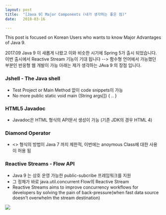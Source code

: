 ```yaml
---
layout: post
title:  "[Java 9] Major Components (내가 생각하는 좋은 점)"
date:   2018-03-16

---
```


This post is focused on Korean Users who wants to know Major Advantages of Java 9.

2017.09 Java 9 이 새롭게 나왔고 이와 비슷한 시기에 Spring 5가 출시 되었습니다.
이번 출시에서 Reactive Stream 기능이 기대 됩니다 --> 함수형 언어에서 가능했던 부분인 반응형 웹 개발이 가능
아래는 제가 생각하는 JAva 9 의 장점 입니다.

### Jshell - The Java shell

+ Test Project or Main Method 없이 code snippets이 가능
+ No more public static void main (String args[]) { .. }   

### HTML5 Javadoc

+ Javadoc은 HTML 형식의 API문서 생성이 가능 (기존 JDK의 경우 HTML 4)

### Diamond Operator

+ <> 형식의 방법이 Java 7 까지 제한적, 이번에는 anoymous Class에 대한 사용이 허용 됨

### Reactive Streams - Flow API

+ Java 9 는 상호 운영 가능한 public-subcribe 프레임워크를 지원
+ 그 정체가 바로 java.util.concurrent Flow의 Reactive Stream
+ Reactive Streams aims to improve concurrency workflows for developers by solving the pain of back-pressure(when fast data source doesn't overwhelm the stream destination)

<img src= "https://cdn-images-1.medium.com/max/1000/1*ojrFPMvKn8chXyD8peeP8Q.png">
